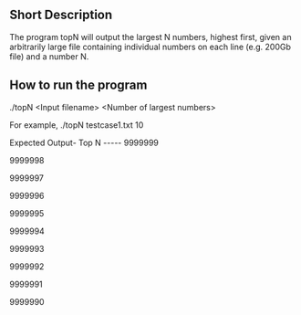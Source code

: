 ## Short Description

The program topN will output the largest N numbers, highest first, given an arbitrarily large file  containing individual numbers on each line (e.g. 200Gb file) and a number N.

## How to run the program

./topN \<Input filename\> \<Number of largest numbers\>

For example,
./topN testcase1.txt 10

Expected Output-
Top N -----
9999999

9999998

9999997

9999996

9999995

9999994

9999993

9999992

9999991

9999990

